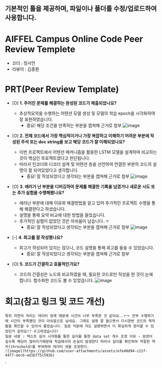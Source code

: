 ## 기본적인 틀을 제공하며, 파일이나 폴더를 수정/업로드하여 사용합니다.
# AIFFEL Campus Online Code Peer Review Templete
- 코더 : 정서연
- 리뷰어 : 김종환


# PRT(Peer Review Template)
- [O]  **1. 주어진 문제를 해결하는 완성된 코드가 제출되었나요?**
    - 추상적요약을 수행하는 어텐션 모델 생성 및 모델의 학습 epoch을 시각화하여 잘 표현하였습니다.
        - 중요! 해당 조건을 만족하는 부분을 캡쳐해 근거로 첨부
    ![image](https://github.com/user-attachments/assets/47ae3039-03f1-462b-953d-327d3ca67283)

- [O]  **2. 전체 코드에서 가장 핵심적이거나 가장 복잡하고 이해하기 어려운 부분에 작성된 
주석 또는 doc string을 보고 해당 코드가 잘 이해되었나요?**
    - 이번 프로젝트에서 어텐션 메커니즘을 활용한 LSTM 모델을 설계하여 비교하는 것이 핵심인 프로젝트였다고 판단됩니다.
    - 따라서 인코더와 디코더 설계 및 어텐션 층을 선언하여 연결한 부분의 코드의 설명이 잘 되어있었다고 생각합니다.
        - 중요! 잘 작성되었다고 생각되는 부분을 캡쳐해 근거로 첨부
        ![image](https://github.com/user-attachments/assets/ff700037-a221-4914-8c74-3cc019257535)

- [O]  **3. 에러가 난 부분을 디버깅하여 문제를 해결한 기록을 남겼거나
새로운 시도 또는 추가 실험을 수행해봤나요?**
    - 에러난 부분에 대해 이유와 해결방법을 알고 있어 추가적인 프로젝트 수행을 통해 해결한다고 하셨습니다.
    - 설명을 통해 요약 비교에 대한 방법을 들었습니다.
    - 추가적인 실험이 없었던 것은 아쉬움이 남습니다..ㅜ
        - 중요! 잘 작성되었다고 생각되는 부분을 캡쳐해 근거로 첨부
        ![image](https://github.com/user-attachments/assets/29aac0a7-4fea-4459-b8e0-4947c3feebb5)

- [-]  **4. 회고를 잘 작성했나요?**
    - 회고가 작성되어 있지는 않으나, 코드 설명을 통해 회고를 들을 수 있었습니다.
        - 중요! 잘 작성되었다고 생각되는 부분을 캡쳐해 근거로 첨부
        
- [O]  **5. 코드가 간결하고 효율적인가요?**
    - 코드의 간결성은 노드와 비교하였을 때, 필요한 코드로만 작성을 한 것이 눈에 띕니다. 함수화한 코드도 볼 수 있었습니다.
    ![image](https://github.com/user-attachments/assets/1693f409-b63c-4293-b17b-eb0601b4c781)


# 회고(참고 링크 및 코드 개선)
```
특히 자연어 처리는 데이터 정제 때문에 시간이 너무 부족한 것 같아요..ㅜㅜ 전부 수행하기에 시간이 부족했던 것이 아쉬움으로 남네요. 그래도 설명 잘 들으면서 다시한번 코드의 목적들을 확인할 수 있어서 좋았습니다. 질문 덕분에 저도 설명하면서 더 확실하게 정리할 수 있었던거 같아요!! 수고하셨습니다!
질문 내용 : 텍스트 길이 시각화를 통한 길이를 통한 data set 개수 조정 이유 - 문장이 길수록 패딩이 많아지기때문에 학습에서의 손실이 발생한다 따라서 길이를 확인하여 적절한 역치(threshold)를 부여하여 데이터 셋을 조정한다.
![image](https://github.com/user-attachments/assets/efe40d94-c21f-44f7-aecb-ad1b775c592b)

```
`
